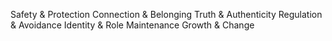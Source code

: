 Safety & Protection
Connection & Belonging
Truth & Authenticity
Regulation & Avoidance
Identity & Role Maintenance
Growth & Change